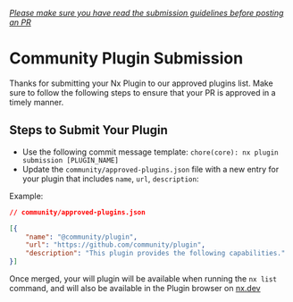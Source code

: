 _[Please make sure you have read the submission guidelines before posting an PR](https://github.com/nrwl/nx/blob/master/CONTRIBUTING.md#submit-pr)_

# Community Plugin Submission

Thanks for submitting your Nx Plugin to our approved plugins list. Make sure to follow the following steps to ensure that your PR is approved in a timely manner.

## Steps to Submit Your Plugin
- Use the following commit message template: `chore(core): nx plugin submission [PLUGIN_NAME]`
- Update the `community/approved-plugins.json` file with a new entry for your plugin that includes `name`, `url`, `description`:

Example:

```json
// community/approved-plugins.json

[{
    "name": "@community/plugin",
    "url": "https://github.com/community/plugin",
    "description": "This plugin provides the following capabilities."
}]
```

Once merged, your will plugin will be available when running the `nx list` command, and will also be available in the Plugin browser on [nx.dev](https://nx.dev)